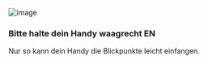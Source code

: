 ![image](/assets/items/dialogs/medias/force-orientation.svg)

### Bitte halte dein Handy waagrecht EN

Nur so kann dein Handy die Blickpunkte leicht einfangen.
